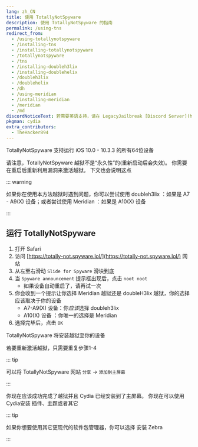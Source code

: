 ```yaml
---
lang: zh_CN
title: 使用 TotallyNotSpyware
description: 使用 TotallyNotSpyware 的指南
permalink: /using-tns
redirect_from:
  - /using-totallynotspyware
  - /installing-tns
  - /installing-totallynotspyware
  - /totallynotspyware
  - /tns
  - /installing-doubleh3lix
  - /installing-doublehelix
  - /doubleh3lix
  - /doublehelix
  - /dh
  - /using-meridian
  - /installing-meridian
  - /meridian
  - /md
discordNoticeText: 若需要英语支持，请在 LegacyJailbreak [Discord Server](http://discord.legacyjailbreak.com) 上寻求帮助。
pkgman: cydia
extra_contributors:
  - TheHacker894
---
```


TotallyNotSpyware 支持运行 iOS 10.0 - 10.3.3 的所有64位设备

请注意，TotallyNotSpyware 越狱不是“永久性”的(重新启动后会失效)。 你需要在重启后重新利用漏洞来激活越狱。 下文也会说明这点

::: warning

如果你在使用本方法越狱时遇到问题，你可以尝试使用 <router-link to="/installing-doubleh3lix-ipa">doubleh3lix</router-link> ：如果是 A7 - A9(X) 设备；或者尝试使用 <router-link to="/installing-meridian-ipa">Meridian</router-link> ：如果是 A10(X) 设备

:::

## 运行 TotallyNotSpyware

1. 打开 Safari
1. 访问 [https://totally-not.spyware.lol/](https://totally-not.spyware.lol/) 网站
1. 从左至右滑动 `Slide for Spyware` 滑块到底
1. 当 `Spyware announcement` 提示框出现后，点击 `noot noot`
   - 如果设备自动重启了，请再试一次
1. 你会收到一个提示让你选择 Meridian 越狱还是 doubleH3lix 越狱，你的选择应该取决于你的设备
   - A7-A9(X) 设备：你*应该*选择 doubleh3lix
   - A10(X) 设备 ：你唯一的选择是 Meridian
1. 选择完毕后，点击 `OK`

TotallyNotSpyware 将安装越狱至你的设备

若要重新激活越狱，只需要重复步骤1-4

::: tip

可以将 TotallyNotSpyware 网站 `分享` -> `添加到主屏幕`

:::

你现在应该成功完成了越狱并且 Cydia 已经安装到了主屏幕。 你现在可以使用Cydia安装 <router-link to="/faq/#what-are-tweaks">插件、</router-link>主题或者其它

::: tip

如果你想要使用其它更现代的软件包管理器，你可以选择 <router-link to="/installing-zebra">安装 Zebra</router-link>

:::
